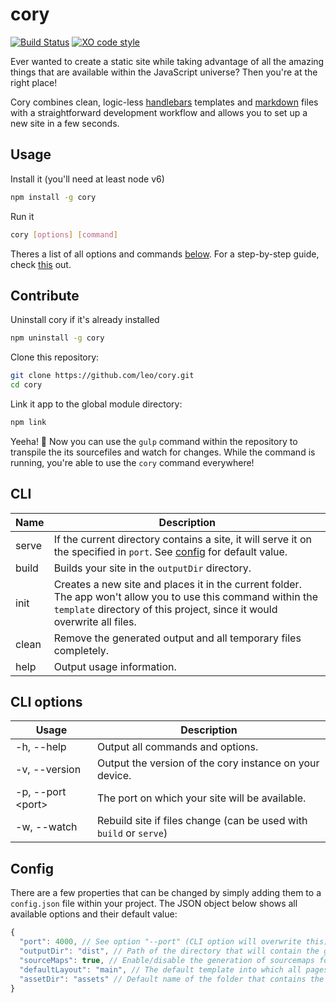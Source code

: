 # cory

[![Build Status](https://travis-ci.org/leo/cory.svg?branch=master)](https://travis-ci.org/leo/cory)
[![XO code style](https://img.shields.io/badge/code_style-XO-5ed9c7.svg)](https://github.com/sindresorhus/xo)

Ever wanted to create a static site while taking advantage of all the amazing things that are available within the JavaScript universe? Then you're at the right place!

Cory combines clean, logic-less [handlebars](http://handlebarsjs.com) templates and [markdown](https://daringfireball.net/projects/markdown/) files with a straightforward development workflow and allows you to set up a new site in a few seconds.

## Usage

Install it (you'll need at least node v6)

```bash
npm install -g cory
```

Run it

```bash
cory [options] [command]
```

Theres a list of all options and commands [below](#cli). For a step-by-step guide, check [this](https://github.com/leo/cory/wiki) out.

## Contribute

Uninstall cory if it's already installed

```bash
npm uninstall -g cory
```

Clone this repository:

```bash
git clone https://github.com/leo/cory.git
cd cory
```

Link it app to the global module directory:

```bash
npm link
```

Yeeha! :horse: Now you can use the `gulp` command within the repository to transpile the its sourcefiles and watch for changes. While the command is running, you're able to use the `cory` command everywhere!

## CLI

| Name                | Description |
| ------------------- | ----------- |
| serve               | If the current directory contains a site, it will serve it on the specified in `port`. See [config](#configuration) for default value. |
| build               | Builds your site in the `outputDir` directory. |
| init                | Creates a new site and places it in the current folder. The app won't allow you to use this command within the `template` directory of this project, since it would overwrite all files. |
| clean               | Remove the generated output and all temporary files completely. |
| help                | Output usage information. |

## CLI options

| Usage                     | Description |
| ------------------------- | ----------- |
| -h, --help                | Output all commands and options. |
| -v, --version             | Output the version of the cory instance on your device. |
| -p, --port &#60;port&#62; | The port on which your site will be available. |
| -w, --watch               | Rebuild site if files change (can be used with `build` or `serve`) |

## Config

There are a few properties that can be changed by simply adding them to a `config.json` file within your project. The JSON object below shows all available options and their default value:

```js
{
  "port": 4000, // See option "--port" (CLI option will overwrite this)
  "outputDir": "dist", // Path of the directory that will contain the generated site
  "sourceMaps": true, // Enable/disable the generation of sourcemaps for assets
  "defaultLayout": "main", // The default template into which all pages will be wrapped
  "assetDir": "assets" // Default name of the folder that contains the assets
}
```
